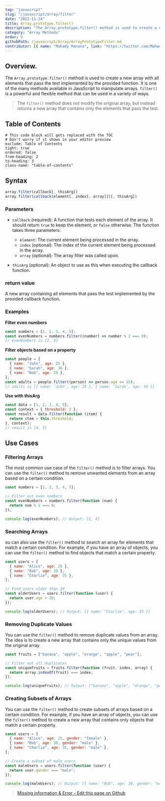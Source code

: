 ```yaml
---
tag: "javascript"
slug: "/javascript/array/filter"
date: "2022-11-24"
title: Array.prototype.filter()
description: "The Array.prototype.filter() method is used to create a new array with all elements that pass the test implemented by the provided function."
category: "Array Methods"
order: 9
githubPath: /javascript/Array/ArrayPrototypeFilter.md
contributor: [{ name: "Mahady Manana", link: "https://twitter.com/MahadyManana" }]
---
```


## Overview.

The `Array.prototype.filter()` method is used to create a new array with all elements that pass the test implemented by the provided function. It is one of the many methods available in JavaScript to manipulate arrays. `filter()` is a powerful and flexible method that can be used in a variety of ways.

> The `filter()` method does not modify the original array, but instead returns a new array that contains only the elements that pass the test.

## Table of Contents

```toc
# This code block will gets replaced with the TOC
# Don't worry if it shows in your editor preview
exclude: Table of Contents
tight: true
ordered: false
from-heading: 2
to-heading: 3
class-name: "table-of-contents"
```

## Syntax

```javascript
array.filter(callback[, thisArg])
array.filter(callback(element[, index[, array]])[, thisArg])

```

### Parameters

- `callback` (required): A function that tests each element of the array. It should return `true` to keep the element, or `false` otherwise. The function takes three parameters:

  - `element`: The current element being processed in the array.
  - `index` (optional): The index of the current element being processed in the array.
  - `array` (optional): The array filter was called upon.

- `thisArg` (optional): An object to use as this when executing the callback function.

### return value

A new array containing all elements that pass the test implemented by the provided callback function.

### Examples

**Filter even numbers**

```javascript
const numbers = [1, 2, 3, 4, 5];
const evenNumbers = numbers.filter((number) => number % 2 === 0);
// evenNumbers is [2, 4]
```

**Filter objects based on a property**

```javascript
const people = [
  { name: "John", age: 25 },
  { name: "Sarah", age: 30 },
  { name: "Bob", age: 20 },
];
const adults = people.filter((person) => person.age >= 25);
// adults is [{ name: 'John', age: 25 }, { name: 'Sarah', age: 30 }]
```

**Use with thisArg**

```javascript
const data = [1, 2, 3, 4, 5];
const context = { threshold: 3 };
const result = data.filter(function (item) {
  return item > this.threshold;
}, context);
// result is [4, 5]
```

## Use Cases

### Filtering Arrays

The most common use case of the `filter()` method is to filter arrays. You can use the `filter()` method to remove unwanted elements from an array based on a certain condition.

```javascript
const numbers = [1, 2, 3, 4, 5];

// Filter out even numbers
const evenNumbers = numbers.filter(function (num) {
  return num % 2 === 0;
});

console.log(evenNumbers); // Output: [2, 4]
```

### Searching Arrays

ou can also use the `filter()` method to search an array for elements that match a certain condition. For example, if you have an array of objects, you can use the `filter()` method to find objects that match a certain property.

```javascript
const users = [
  { name: "Alice", age: 25 },
  { name: "Bob", age: 30 },
  { name: "Charlie", age: 35 },
];

// Find users older than 30
const olderUsers = users.filter(function (user) {
  return user.age > 30;
});

console.log(olderUsers); // Output: [{ name: "Charlie", age: 35 }]
```

### Removing Duplicate Values

You can use the `filter()` method to remove duplicate values from an array. The idea is to create a new array that contains only the unique values from the original array.

```javascript
const fruits = ["banana", "apple", "orange", "apple", "pear"];

// Filter out all duplicates
const uniqueFruits = fruits.filter(function (fruit, index, array) {
  return array.indexOf(fruit) === index;
});

console.log(uniqueFruits); // Output: ["banana", "apple", "orange", "pear"]
```

### Creating Subsets of Arrays

You can use the `filter()` method to create subsets of arrays based on a certain condition. For example, if you have an array of objects, you can use the `filter()` method to create a new array that contains only objects that match a certain property.

```javascript
const users = [
  { name: "Alice", age: 25, gender: "female" },
  { name: "Bob", age: 30, gender: "male" },
  { name: "Charlie", age: 35, gender: "male" },
];

// Create a subset of male users
const maleUsers = users.filter(function (user) {
  return user.gender === "male";
});

console.log(maleUsers); // Output: [{ name: "Bob", age: 30, gender: "male" }, { name: "Charlie", age: 35, gender:
```

> <a href="https://github.com/mahady-manana/betatuto-docs/tree/main/docs/javascript/Array/ArrayPrototypeFilter.md" target="_blank">Missing information & Error - Edit this page on Github</a>
